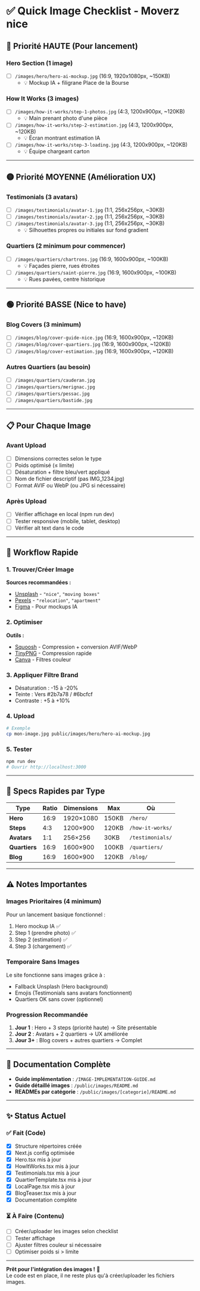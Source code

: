# ✅ Quick Image Checklist - Moverz nice

## 🎯 Priorité HAUTE (Pour lancement)

### Hero Section (1 image)
- [ ] `/images/hero/hero-ai-mockup.jpg` (16:9, 1920x1080px, ~150KB)
  - 💡 Mockup IA + filigrane Place de la Bourse

### How It Works (3 images)
- [ ] `/images/how-it-works/step-1-photos.jpg` (4:3, 1200x900px, ~120KB)
  - 💡 Main prenant photo d'une pièce
- [ ] `/images/how-it-works/step-2-estimation.jpg` (4:3, 1200x900px, ~120KB)
  - 💡 Écran montrant estimation IA
- [ ] `/images/how-it-works/step-3-loading.jpg` (4:3, 1200x900px, ~120KB)
  - 💡 Équipe chargeant carton

---

## 🟡 Priorité MOYENNE (Amélioration UX)

### Testimonials (3 avatars)
- [ ] `/images/testimonials/avatar-1.jpg` (1:1, 256x256px, ~30KB)
- [ ] `/images/testimonials/avatar-2.jpg` (1:1, 256x256px, ~30KB)
- [ ] `/images/testimonials/avatar-3.jpg` (1:1, 256x256px, ~30KB)
  - 💡 Silhouettes propres ou initiales sur fond gradient

### Quartiers (2 minimum pour commencer)
- [ ] `/images/quartiers/chartrons.jpg` (16:9, 1600x900px, ~100KB)
  - 💡 Façades pierre, rues étroites
- [ ] `/images/quartiers/saint-pierre.jpg` (16:9, 1600x900px, ~100KB)
  - 💡 Rues pavées, centre historique

---

## 🟢 Priorité BASSE (Nice to have)

### Blog Covers (3 minimum)
- [ ] `/images/blog/cover-guide-nice.jpg` (16:9, 1600x900px, ~120KB)
- [ ] `/images/blog/cover-quartiers.jpg` (16:9, 1600x900px, ~120KB)
- [ ] `/images/blog/cover-estimation.jpg` (16:9, 1600x900px, ~120KB)

### Autres Quartiers (au besoin)
- [ ] `/images/quartiers/cauderan.jpg`
- [ ] `/images/quartiers/merignac.jpg`
- [ ] `/images/quartiers/pessac.jpg`
- [ ] `/images/quartiers/bastide.jpg`

---

## 📋 Pour Chaque Image

### Avant Upload
- [ ] Dimensions correctes selon le type
- [ ] Poids optimisé (≤ limite)
- [ ] Désaturation + filtre bleu/vert appliqué
- [ ] Nom de fichier descriptif (pas IMG_1234.jpg)
- [ ] Format AVIF ou WebP (ou JPG si nécessaire)

### Après Upload
- [ ] Vérifier affichage en local (npm run dev)
- [ ] Tester responsive (mobile, tablet, desktop)
- [ ] Vérifier alt text dans le code

---

## 🚀 Workflow Rapide

### 1. Trouver/Créer Image
**Sources recommandées :**
- [Unsplash](https://unsplash.com/) - `"nice"`, `"moving boxes"`
- [Pexels](https://www.pexels.com/) - `"relocation"`, `"apartment"`
- [Figma](https://figma.com) - Pour mockups IA

### 2. Optimiser
**Outils :**
- [Squoosh](https://squoosh.app/) - Compression + conversion AVIF/WebP
- [TinyPNG](https://tinypng.com/) - Compression rapide
- [Canva](https://www.canva.com/) - Filtres couleur

### 3. Appliquer Filtre Brand
- Désaturation : -15 à -20%
- Teinte : Vers #2b7a78 / #6bcfcf
- Contraste : +5 à +10%

### 4. Upload
```bash
# Exemple
cp mon-image.jpg public/images/hero/hero-ai-mockup.jpg
```

### 5. Tester
```bash
npm run dev
# Ouvrir http://localhost:3000
```

---

## 🎨 Specs Rapides par Type

| Type | Ratio | Dimensions | Max | Où |
|------|-------|------------|-----|-----|
| **Hero** | 16:9 | 1920×1080 | 150KB | `/hero/` |
| **Steps** | 4:3 | 1200×900 | 120KB | `/how-it-works/` |
| **Avatars** | 1:1 | 256×256 | 30KB | `/testimonials/` |
| **Quartiers** | 16:9 | 1600×900 | 100KB | `/quartiers/` |
| **Blog** | 16:9 | 1600×900 | 120KB | `/blog/` |

---

## ⚠️ Notes Importantes

### Images Prioritaires (4 minimum)
Pour un lancement basique fonctionnel :
1. Hero mockup IA ✅
2. Step 1 (prendre photo) ✅
3. Step 2 (estimation) ✅
4. Step 3 (chargement) ✅

### Temporaire Sans Images
Le site fonctionne sans images grâce à :
- Fallback Unsplash (Hero background)
- Emojis (Testimonials sans avatars fonctionnent)
- Quartiers OK sans cover (optionnel)

### Progression Recommandée
1. **Jour 1** : Hero + 3 steps (priorité haute) → Site présentable
2. **Jour 2** : Avatars + 2 quartiers → UX améliorée
3. **Jour 3+** : Blog covers + autres quartiers → Complet

---

## 🔗 Documentation Complète

- **Guide implémentation** : `/IMAGE-IMPLEMENTATION-GUIDE.md`
- **Guide détaillé images** : `/public/images/README.md`
- **READMEs par catégorie** : `/public/images/[categorie]/README.md`

---

## ✨ Status Actuel

### ✅ Fait (Code)
- [x] Structure répertoires créée
- [x] Next.js config optimisée
- [x] Hero.tsx mis à jour
- [x] HowItWorks.tsx mis à jour
- [x] Testimonials.tsx mis à jour
- [x] QuartierTemplate.tsx mis à jour
- [x] LocalPage.tsx mis à jour
- [x] BlogTeaser.tsx mis à jour
- [x] Documentation complète

### ⏳ À Faire (Contenu)
- [ ] Créer/uploader les images selon checklist
- [ ] Tester affichage
- [ ] Ajuster filtres couleur si nécessaire
- [ ] Optimiser poids si > limite

---

**Prêt pour l'intégration des images !** 🎉  
Le code est en place, il ne reste plus qu'à créer/uploader les fichiers images.


